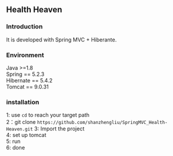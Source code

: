 ## Health Heaven  
### Introduction  
It is developed with Spring MVC + Hiberante.   

### Environment  
Java >=1.8  
Spring == 5.2.3  
Hibernate == 5.4.2  
Tomcat == 9.0.31

### installation  
1: use ```cd``` to reach your target path     
2：git clone ```https://github.com/shanzhengliu/SpringMVC_Health-Heaven.git``` 
3: Import the project  
4: set up tomcat  
5: run  
6: done
